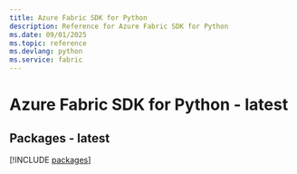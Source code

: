 ```yaml
---
title: Azure Fabric SDK for Python
description: Reference for Azure Fabric SDK for Python
ms.date: 09/01/2025
ms.topic: reference
ms.devlang: python
ms.service: fabric
---
```

# Azure Fabric SDK for Python - latest
## Packages - latest
[!INCLUDE [packages](fabric-index.md)]